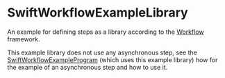 # SwiftWorkflowExampleLibrary

An example for defining steps as a library according to the [Workflow](https://github.com/stefanspringer1/SwiftWorkflow.git) framework.

This example library does not use any asynchronous step, see the [SwiftWorkflowExampleProgram](https://github.com/stefanspringer1/SwiftWorkflowExampleProgram) (which uses this example library) how for the example of an asynchronous step and how to use it.
